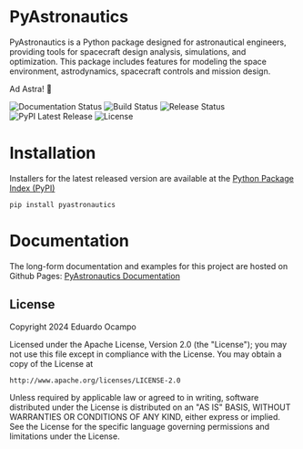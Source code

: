 # PyAstronautics

PyAstronautics is a Python package designed for astronautical engineers, providing tools for spacecraft design analysis, simulations, and optimization. This package includes features for modeling the space environment, astrodynamics, spacecraft controls and mission design.

Ad Astra! 💫

![Documentation Status](https://github.com/eduardo-ocampo/pyastronautics/actions/workflows/sphinx-docs.yml/badge.svg)
![Build Status](https://github.com/eduardo-ocampo/pyastronautics/actions/workflows/build-package.yml/badge.svg)
![Release Status](https://github.com/eduardo-ocampo/pyastronautics/actions/workflows/release-package.yml/badge.svg)
![PyPI Latest Release](https://img.shields.io/pypi/v/pyastronautics)
![License](https://img.shields.io/badge/license-Apache%202.0-brightgreen.svg)

# Installation 

Installers for the latest released version are available at the [Python Package Index (PyPI)](https://pypi.org/project/pyastronautics/)

```shell
pip install pyastronautics
```

# Documentation

The long-form documentation and examples for this project are hosted on Github Pages: [PyAstronautics Documentation](https://eduardo-ocampo.github.io/PyAstronautics/)

## License

Copyright 2024 Eduardo Ocampo

Licensed under the Apache License, Version 2.0 (the "License");
you may not use this file except in compliance with the License.
You may obtain a copy of the License at

    http://www.apache.org/licenses/LICENSE-2.0

Unless required by applicable law or agreed to in writing, software
distributed under the License is distributed on an "AS IS" BASIS,
WITHOUT WARRANTIES OR CONDITIONS OF ANY KIND, either express or implied.
See the License for the specific language governing permissions and
limitations under the License.
